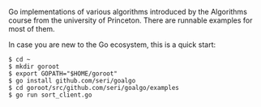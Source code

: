 Go implementations of various algorithms introduced by the Algorithms course
from the university of Princeton. There are runnable examples for most of them.

In case you are new to the Go ecosystem, this is a quick start:

    $ cd ~
    $ mkdir goroot
    $ export GOPATH="$HOME/goroot"
    $ go install github.com/seri/goalgo
    $ cd goroot/src/github.com/seri/goalgo/examples
    $ go run sort_client.go
